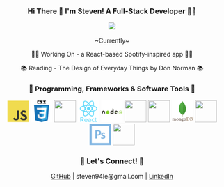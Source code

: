 
### <p align="center">Hi There 👋 I'm Steven! A Full-Stack Developer 👨‍💻 </p>

<p align="center">
  <img height="450" src="https://user-images.githubusercontent.com/76791687/191133073-b93dc248-0a09-4450-ae25-00dc9d0a894f.jpeg">
</p>

<p align="center">
  ~Currently~
</p>

<p align="center">
  🧑‍💻 Working On - a React-based Spotify-inspired app 🧑‍💻
</p>

<p align="center">
  📚 Reading - The Design of Everyday Things by Don Norman 📚
</p>


### <p align="center">🔧 Programming, Frameworks & Software Tools 🔧</p>
<p align="center">
<img height="50" width="50" src="https://raw.githubusercontent.com/devicons/devicon/master/icons/javascript/javascript-original.svg">
<img height="50" width="50" src="https://raw.githubusercontent.com/devicons/devicon/master/icons/css3/css3-original-wordmark.svg">
<img height="50" width="50" src="https://user-images.githubusercontent.com/76791687/191143735-3f169949-fb2c-4da4-9984-76a62f0eb632.png">
<img height="50" width="50" src="https://raw.githubusercontent.com/devicons/devicon/master/icons/react/react-original-wordmark.svg">
<img height="50" width="50" src="https://raw.githubusercontent.com/devicons/devicon/master/icons/nodejs/nodejs-original-wordmark.svg">
<img height="50" width="50" src="https://seeklogo.com/images/N/nodejs-logo-FBE122E377-seeklogo.com.png">
<img height="50" width="50" src="https://user-images.githubusercontent.com/76791687/191143483-250a766c-c1ed-4ecc-b9cd-08b11aca6259.png">
<img height="50" width="50" src="https://raw.githubusercontent.com/devicons/devicon/master/icons/mongodb/mongodb-original-wordmark.svg">
<img height="50" width="50" src="https://camo.githubusercontent.com/f85f882cb31eeaeee657ec955313015c30378e8f56c3dc2f06933b617a276cfd/68747470733a2f2f77372e706e6777696e672e636f6d2f706e67732f3734372f3739382f706e672d7472616e73706172656e742d6d7973716c2d6c6f676f2d6d7973716c2d64617461626173652d7765622d646576656c6f706d656e742d636f6d70757465722d736f6674776172652d646f6c7068696e2d6d6172696e652d6d616d6d616c2d616e696d616c732d746578742d7468756d626e61696c2e706e67">
<img height="50" width="50" src="https://raw.githubusercontent.com/devicons/devicon/master/icons/photoshop/photoshop-line.svg">
<img height="50" width="50" src="https://user-images.githubusercontent.com/76791687/191143590-feed5651-8f55-4885-a993-b0e19e818879.png">
</p>

### <p align="center"> 💬 Let's Connect! 💬  </p>
<div align="center">
<a href="https://github.com/steven94le" target="_blank">GitHub</a> | <a target="_blank">steven94le@gmail.com</a> | <a href="https://www.linkedin.com/in/steven94le/" target="_blank">LinkedIn</a> 
</div>
